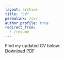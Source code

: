 ```yaml
---
layout: archive
title: "CV"
permalink: /cv/
author_profile: true
redirect_from:
  - /resume
---
```


Find my updated CV below:\
[Download PDF](/files/mm_resume_en.pdf)

